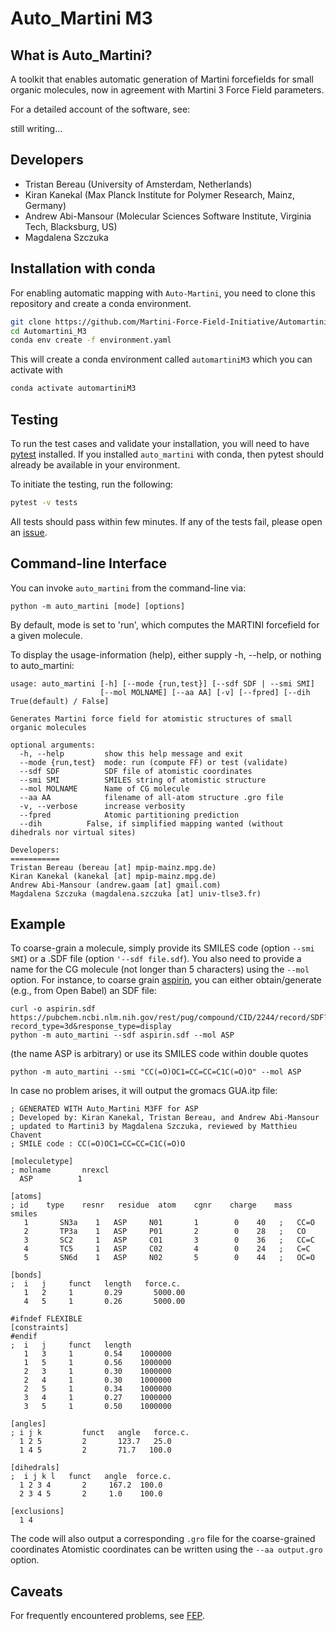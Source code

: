 Auto_Martini M3
============

## What is Auto_Martini?

A toolkit that enables automatic generation of Martini forcefields for small organic molecules, now in agreement with Martini 3 Force Field parameters. 

For a detailed account of the software, see:

still writing...

## Developers

* Tristan Bereau (University of Amsterdam, Netherlands)   
* Kiran Kanekal (Max Planck Institute for Polymer Research, Mainz, Germany)     
* Andrew Abi-Mansour (Molecular Sciences Software Institute, Virginia Tech, Blacksburg, US)
* Magdalena Szczuka

## Installation with conda

 For enabling automatic mapping with `Auto-Martini`, you need to clone this repository and create a conda environment.

```bash
git clone https://github.com/Martini-Force-Field-Initiative/Automartini_M3.git
cd Automartini_M3
conda env create -f environment.yaml
```

This will create a conda environment called `automartiniM3` which you can activate with

```bash
conda activate automartiniM3
```

## Testing

To run the test cases and validate your installation, you will need to have [pytest](https://docs.pytest.org/en/stable/getting-started.html) 
installed. If you installed `auto_martini` with conda, then pytest should already be available in your environment.

To initiate the testing, run the following:
```bash
pytest -v tests
```

All tests should pass within few minutes. If any of the tests fail, please open an [issue](https://github.com/tbereau/auto_martini/issues).

## Command-line Interface
You can invoke `auto_martini` from the command-line via:
```
python -m auto_martini [mode] [options]
```
By default, mode is set to 'run', which computes the MARTINI forcefield for a given molecule.

To display the usage-information (help), either supply -h, --help, or nothing to auto_martini:
 
```
usage: auto_martini [-h] [--mode {run,test}] [--sdf SDF | --smi SMI]
                    [--mol MOLNAME] [--aa AA] [-v] [--fpred] [--dih True(default) / False]

Generates Martini force field for atomistic structures of small organic molecules

optional arguments:
  -h, --help         show this help message and exit
  --mode {run,test}  mode: run (compute FF) or test (validate)
  --sdf SDF          SDF file of atomistic coordinates
  --smi SMI          SMILES string of atomistic structure
  --mol MOLNAME      Name of CG molecule
  --aa AA            filename of all-atom structure .gro file
  -v, --verbose      increase verbosity
  --fpred            Atomic partitioning prediction
  --dih		     False, if simplified mapping wanted (without dihedrals nor virtual sites)

Developers:
===========
Tristan Bereau (bereau [at] mpip-mainz.mpg.de)
Kiran Kanekal (kanekal [at] mpip-mainz.mpg.de)
Andrew Abi-Mansour (andrew.gaam [at] gmail.com)
Magdalena Szczuka (magdalena.szczuka [at] univ-tlse3.fr)
```

## Example
To coarse-grain a molecule, simply provide its SMILES code (option `--smi SMI`) or a .SDF file (option `'--sdf file.sdf`). You also need to provide a name for the CG molecule (not longer than 5 characters) using the `--mol` option.  For instance, to coarse grain [aspirin](https://pubchem.ncbi.nlm.nih.gov/compound/2244#section=2D-Structure), you can either obtain/generate (e.g., from Open Babel) an SDF file:
```
curl -o aspirin.sdf https://pubchem.ncbi.nlm.nih.gov/rest/pug/compound/CID/2244/record/SDF?record_type=3d&response_type=display
python -m auto_martini --sdf aspirin.sdf --mol ASP 
```
(the name ASP is arbitrary) or use its SMILES code within double quotes
```
python -m auto_martini --smi "CC(=O)OC1=CC=CC=C1C(=O)O" --mol ASP 
```
In case no problem arises, it will output the gromacs GUA.itp file:
```
; GENERATED WITH Auto_Martini M3FF for ASP
; Developed by: Kiran Kanekal, Tristan Bereau, and Andrew Abi-Mansour
; updated to Martini3 by Magdalena Szczuka, reviewed by Matthieu Chavent 
; SMILE code : CC(=O)OC1=CC=CC=C1C(=O)O

[moleculetype]
; molname       nrexcl
  ASP          1

[atoms]
; id    type    resnr   residue  atom    cgnr    charge    mass  smiles
   1       SN3a    1   ASP     N01       1        0    40   ;   CC=O
   2       TP3a    1   ASP     P01       2        0    28   ;   CO
   3       SC2     1   ASP     C01       3        0    36   ;   CC=C
   4       TC5     1   ASP     C02       4        0    24   ;   C=C
   5       SN6d    1   ASP     N02       5        0    44   ;   OC=O

[bonds]
;  i   j     funct   length   force.c.
   1   2     1       0.29       5000.00
   4   5     1       0.26       5000.00

#ifndef FLEXIBLE
[constraints]
#endif
;  i   j     funct   length
   1   3     1       0.54    1000000
   1   5     1       0.56    1000000
   2   3     1       0.30    1000000
   2   4     1       0.30    1000000
   2   5     1       0.34    1000000
   3   4     1       0.27    1000000
   3   5     1       0.50    1000000

[angles]
; i j k         funct   angle   force.c.
  1 2 5         2       123.7   25.0
  1 4 5         2       71.7   100.0

[dihedrals]
;  i j k l   funct   angle  force.c.
  1 2 3 4       2     167.2  100.0
  2 3 4 5       2     1.0    100.0

[exclusions]
  1 4

```
The code will also output a corresponding `.gro` file for the coarse-grained coordinates
Atomistic coordinates can be written using the `--aa output.gro` option.

## Caveats

For frequently encountered problems, see [FEP](FEP.md).

